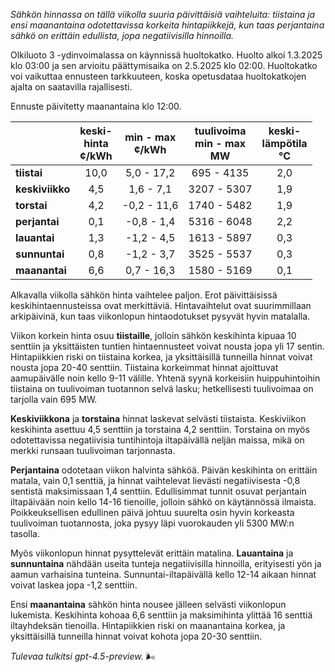 *Sähkön hinnassa on tällä viikolla suuria päivittäisiä vaihteluita: tiistaina ja ensi maanantaina odotettavissa korkeita hintapiikkejä, kun taas perjantaina sähkö on erittäin edullista, jopa negatiivisilla hinnoilla.*

Olkiluoto 3 -ydinvoimalassa on käynnissä huoltokatko. Huolto alkoi 1.3.2025 klo 03:00 ja sen arvioitu päättymisaika on 2.5.2025 klo 02:00. Huoltokatko voi vaikuttaa ennusteen tarkkuuteen, koska opetusdataa huoltokatkojen ajalta on saatavilla rajallisesti.

Ennuste päivitetty maanantaina klo 12:00.

|              | keski-<br>hinta<br>¢/kWh | min - max<br>¢/kWh | tuulivoima<br>min - max<br>MW | keski-<br>lämpötila<br>°C |
|:-------------|:----------------:|:----------------:|:-------------:|:-------------:|
| **tiistai**  |       10,0       |     5,0 - 17,2    |    695 - 4135   |       2,0       |
| **keskiviikko** |       4,5        |     1,6 - 7,1     |   3207 - 5307   |       1,9       |
| **torstai**  |       4,2        |   -0,2 - 11,6     |   1740 - 5482   |       1,9       |
| **perjantai** |       0,1        |   -0,8 - 1,4      |   5316 - 6048   |       2,2       |
| **lauantai** |       1,3        |   -1,2 - 4,5      |   1613 - 5897   |       0,3       |
| **sunnuntai** |       0,8        |   -1,2 - 3,7      |   3525 - 5537   |       0,3       |
| **maanantai** |       6,6        |    0,7 - 16,3     |   1580 - 5169   |       0,1       |

Alkavalla viikolla sähkön hinta vaihtelee paljon. Erot päivittäisissä keskihintaennusteissa ovat merkittäviä. Hintavaihtelut ovat suurimmillaan arkipäivinä, kun taas viikonlopun hintaodotukset pysyvät hyvin matalalla.

Viikon korkein hinta osuu **tiistaille**, jolloin sähkön keskihinta kipuaa 10 senttiin ja yksittäisten tuntien hintaennusteet voivat nousta jopa yli 17 sentin. Hintapiikkien riski on tiistaina korkea, ja yksittäisillä tunneilla hinnat voivat nousta jopa 20-40 senttiin. Tiistaina korkeimmat hinnat ajoittuvat aamupäivälle noin kello 9-11 välille. Yhtenä syynä korkeisiin huippuhintoihin tiistaina on tuulivoiman tuotannon selvä lasku; hetkellisesti tuulivoimaa on tarjolla vain 695 MW.

**Keskiviikkona** ja **torstaina** hinnat laskevat selvästi tiistaista. Keskiviikon keskihinta asettuu 4,5 senttiin ja torstaina 4,2 senttiin. Torstaina on myös odotettavissa negatiivisia tuntihintoja iltapäivällä neljän maissa, mikä on merkki runsaan tuulivoiman tarjonnasta.

**Perjantaina** odotetaan viikon halvinta sähköä. Päivän keskihinta on erittäin matala, vain 0,1 senttiä, ja hinnat vaihtelevat lievästi negatiivisesta -0,8 sentistä maksimissaan 1,4 senttiin. Edullisimmat tunnit osuvat perjantain iltapäivään noin kello 14-16 tienoille, jolloin sähkö on käytännössä ilmaista. Poikkeuksellisen edullinen päivä johtuu suurelta osin hyvin korkeasta tuulivoiman tuotannosta, joka pysyy läpi vuorokauden yli 5300 MW:n tasolla.

Myös viikonlopun hinnat pysyttelevät erittäin matalina. **Lauantaina** ja **sunnuntaina** nähdään useita tunteja negatiivisilla hinnoilla, erityisesti yön ja aamun varhaisina tunteina. Sunnuntai-iltapäivällä kello 12-14 aikaan hinnat voivat laskea jopa -1,2 senttiin.

Ensi **maanantaina** sähkön hinta nousee jälleen selvästi viikonlopun lukemista. Keskihinta kohoaa 6,6 senttiin ja maksimihinta ylittää 16 senttiä iltayhdeksän tienoilla. Hintapiikkien riski on maanantaina korkea, ja yksittäisillä tunneilla hinnat voivat kohota jopa 20-30 senttiin.

*Tulevaa tulkitsi gpt-4.5-preview.* 🌬️
